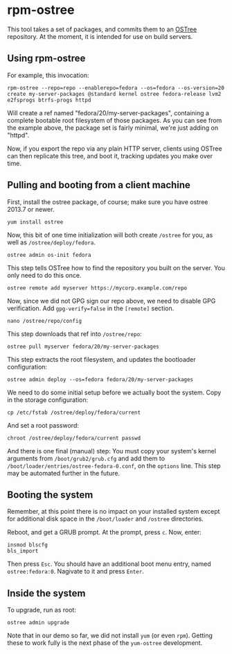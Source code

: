rpm-ostree
==========

This tool takes a set of packages, and commits them to an
[OSTree](https://wiki.gnome.org/Projects/OSTree) repository.  At the
moment, it is intended for use on build servers.

Using rpm-ostree
----------------

For example, this invocation:

	rpm-ostree --repo=repo --enablerepo=fedora --os=fedora --os-version=20 create my-server-packages @standard kernel ostree fedora-release lvm2 e2fsprogs btrfs-progs httpd

Will create a ref named "fedora/20/my-server-packages", containing a
complete bootable root filesystem of those packages.  As you can see
from the example above, the package set is fairly minimal, we're just
adding on "httpd".

Now, if you export the repo via any plain HTTP server, clients using
OSTree can then replicate this tree, and boot it, tracking updates you
make over time.

Pulling and booting from a client machine
-----------------------------------------

First, install the ostree package, of course; make sure you have
ostree 2013.7 or newer.

	yum install ostree

Now, this bit of one time initialization will both
create `/ostree` for you, as well as `/ostree/deploy/fedora`.

	ostree admin os-init fedora

This step tells OSTree how to find the repository you built on
the server.  You only need to do this once.

	ostree remote add myserver https://mycorp.example.com/repo

Now, since we did not GPG sign our repo above, we need to disable GPG
verification.  Add `gpg-verify=false` in the `[remote]` section.

	nano /ostree/repo/config

This step downloads that ref into `/ostree/repo`:

	ostree pull myserver fedora/20/my-server-packages

This step extracts the root filesystem, and updates the bootloader
configuration:

	ostree admin deploy --os=fedora fedora/20/my-server-packages

We need to do some initial setup before we actually boot the system.
Copy in the storage configuration:

	cp /etc/fstab /ostree/deploy/fedora/current

And set a root password:

	chroot /ostree/deploy/fedora/current passwd

And there is one final (manual) step: You must copy your system's
kernel arguments from `/boot/grub2/grub.cfg` and add them to
`/boot/loader/entries/ostree-fedora-0.conf`, on the `options`
line. This step may be automated further in the future.

Booting the system
------------------

Remember, at this point there is no impact on your installed system
except for additional disk space in the `/boot/loader` and `/ostree`
directories.

Reboot, and get a GRUB prompt.  At the prompt, press `c`.  Now, enter:

	insmod blscfg
	bls_import

Then press `Esc`.  You should have an additional boot menu entry,
named `ostree:fedora:0`.  Nagivate to it and press `Enter`.


Inside the system
-----------------

To upgrade, run as root:

	ostree admin upgrade

Note that in our demo so far, we did not install `yum` (or even
`rpm`).  Getting these to work fully is the next phase of the
`yum-ostree` development.
